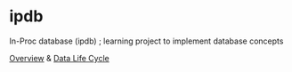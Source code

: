 # ipdb

In-Proc database (ipdb) ; learning project to implement database concepts

[Overview](documentation/overview.md) & [Data Life Cycle](documentation/data-life-cycle.md)